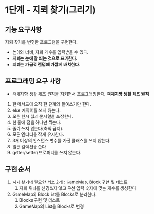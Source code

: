 # 1단계 - 지뢰 찾기(그리기)

## 기능 요구사항
지뢰 찾기를 변형한 프로그램을 구현한다.

- 높이와 너비, 지뢰 개수를 입력받을 수 있다.
- **지뢰는 눈에 잘 띄는 것으로 표기한다.**
- **지뢰는 가급적 랜덤에 가깝게 배치한다.**

## 프로그래밍 요구 사항
- 객체지향 생활 체조 원칙을 지키면서 프로그래밍한다.
**객체지향 생활 체조 원칙**

1. 한 메서드에 오직 한 단계의 들여쓰기만 한다.
2. else 예약어를 쓰지 않는다. 
3. 모든 원시 값과 문자열을 포장한다. 
4. 한 줄에 점을 하나만 찍는다. 
5. 줄여 쓰지 않는다(축약 금지). 
6. 모든 엔티티를 작게 유지한다. 
7. 3개 이상의 인스턴스 변수를 가진 클래스를 쓰지 않는다. 
8. 일급 컬렉션을 쓴다. 
9. getter/setter/프로퍼티를 쓰지 않는다.

## 구현 순서
1. 지뢰 찾기에 필요한 최소 2개 : GameMap, Block 구현 및 테스트
   1. 지뢰 위치를 신경쓰지 않고 우선 입력 숫자에 맞는 개수를 생성한다
2. GameMap의 Block list를 Blocks로 분리한다.
   1. Blocks 구현 및 테스트
   2. GameMap의 List<Block>을 Blocks로 변경